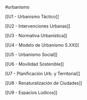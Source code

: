 #urbanismo

[[U1 - Urbanismo Táctico]]

[[U2 - Intervenciones Urbanas]]

[[U3 - Normativa Urbanística]]

[[U4 - Modelo de Urbanismo S.XXI]]

[[U5 - Urbanismo Social]]

[[U6 - Movilidad Sostenible]]

[U7 - Planificación Urb. y Territorial]]

[[U8 - Renaturalización de Ciudades]]

[[U9 - Espacios Lúdicos]]